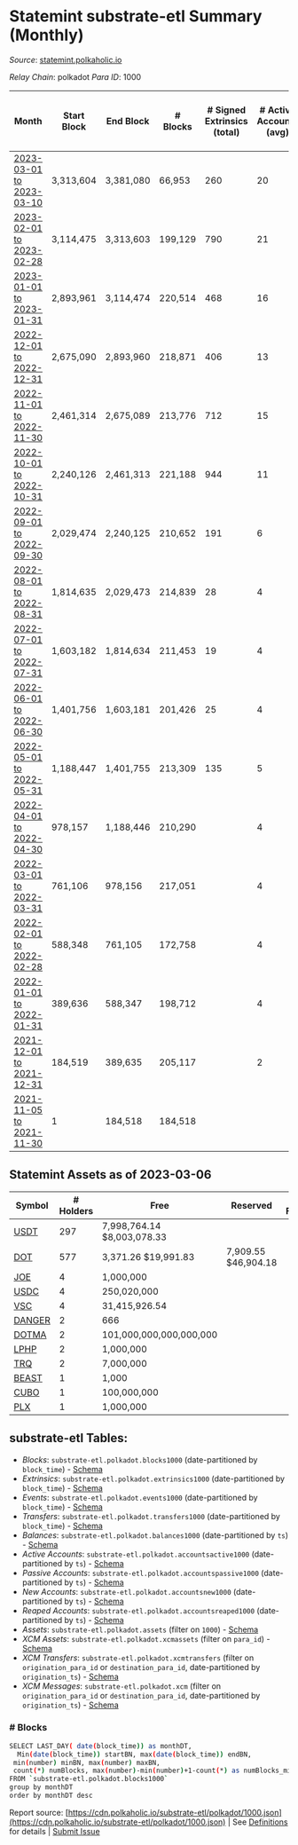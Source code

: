 # Statemint substrate-etl Summary (Monthly)

_Source_: [statemint.polkaholic.io](https://statemint.polkaholic.io)

*Relay Chain*: polkadot
*Para ID*: 1000



| Month | Start Block | End Block | # Blocks | # Signed Extrinsics (total) | # Active Accounts (avg) | # Addresses with Balances (max) | Issues |
| ----- | ----------- | --------- | -------- | --------------------------- | ----------------------- | ------------------------------- | ------ |
| [2023-03-01 to 2023-03-10](/polkadot/1000-statemint/2023-03-31.md) | 3,313,604 | 3,381,080 | 66,953 | 260 | 20 | 625 | - 524 (0.78%) |   
| [2023-02-01 to 2023-02-28](/polkadot/1000-statemint/2023-02-28.md) | 3,114,475 | 3,313,603 | 199,129 | 790 | 21 | 601 | -   |   
| [2023-01-01 to 2023-01-31](/polkadot/1000-statemint/2023-01-31.md) | 2,893,961 | 3,114,474 | 220,514 | 468 | 16 | 471 | -   |   
| [2022-12-01 to 2022-12-31](/polkadot/1000-statemint/2022-12-31.md) | 2,675,090 | 2,893,960 | 218,871 | 406 | 13 | 389 | -   |   
| [2022-11-01 to 2022-11-30](/polkadot/1000-statemint/2022-11-30.md) | 2,461,314 | 2,675,089 | 213,776 | 712 | 15 | 318 | -   |   
| [2022-10-01 to 2022-10-31](/polkadot/1000-statemint/2022-10-31.md) | 2,240,126 | 2,461,313 | 221,188 | 944 | 11 | 224 | -   |   
| [2022-09-01 to 2022-09-30](/polkadot/1000-statemint/2022-09-30.md) | 2,029,474 | 2,240,125 | 210,652 | 191 | 6 | 95 | -   |   
| [2022-08-01 to 2022-08-31](/polkadot/1000-statemint/2022-08-31.md) | 1,814,635 | 2,029,473 | 214,839 | 28 | 4 | 56 | -   |   
| [2022-07-01 to 2022-07-31](/polkadot/1000-statemint/2022-07-31.md) | 1,603,182 | 1,814,634 | 211,453 | 19 | 4 | 43 | -   |   
| [2022-06-01 to 2022-06-30](/polkadot/1000-statemint/2022-06-30.md) | 1,401,756 | 1,603,181 | 201,426 | 25 | 4 | 38 | -   |   
| [2022-05-01 to 2022-05-31](/polkadot/1000-statemint/2022-05-31.md) | 1,188,447 | 1,401,755 | 213,309 | 135 | 5 | 29 | -   |   
| [2022-04-01 to 2022-04-30](/polkadot/1000-statemint/2022-04-30.md) | 978,157 | 1,188,446 | 210,290 |  | 4 |  | -   |   
| [2022-03-01 to 2022-03-31](/polkadot/1000-statemint/2022-03-31.md) | 761,106 | 978,156 | 217,051 |  | 4 |  | -   |   
| [2022-02-01 to 2022-02-28](/polkadot/1000-statemint/2022-02-28.md) | 588,348 | 761,105 | 172,758 |  | 4 |  | -   |   
| [2022-01-01 to 2022-01-31](/polkadot/1000-statemint/2022-01-31.md) | 389,636 | 588,347 | 198,712 |  | 4 |  | -   |   
| [2021-12-01 to 2021-12-31](/polkadot/1000-statemint/2021-12-31.md) | 184,519 | 389,635 | 205,117 |  | 2 |  | -   |   
| [2021-11-05 to 2021-11-30](/polkadot/1000-statemint/2021-11-30.md) | 1 | 184,518 | 184,518 |  |  |  | -   |   

## Statemint Assets as of 2023-03-06



| Symbol | # Holders | Free | Reserved | Misc Frozen | Frozen | Price | AssetID | 
| ----- | --------- | ---- | -------- | ----------- | ------ | ----- | --- |
| [USDT](/polkadot/assets/USDT) | 297 | 7,998,764.14 $8,003,078.33 |   |    |   | $1.00 |   `{"Token":"1984"}` | 
| [DOT](/polkadot/assets/DOT) | 577 | 3,371.26 $19,991.83 | 7,909.55 $46,904.18 |    |   | $5.93 |   `{"Token":"DOT"}` | 
| [JOE](/polkadot/assets/JOE) | 4 | 1,000,000  |   |    |   |  |   `{"Token":"8"}` | 
| [USDC](/polkadot/assets/USDC) | 4 | 250,020,000  |   |    |   |  |   `{"Token":"1337"}` | 
| [VSC](/polkadot/assets/VSC) | 4 | 31,415,926.54  |   |    |   |  |   `{"Token":"868367"}` | 
| [DANGER](/polkadot/assets/DANGER) | 2 | 666  |   |    |   |  |   `{"Token":"666"}` | 
| [DOTMA](/polkadot/assets/DOTMA) | 2 | 101,000,000,000,000,000  |   |    |   |  |   `{"Token":"101"}` | 
| [LPHP](/polkadot/assets/LPHP) | 2 | 1,000,000  |   |    |   |  |   `{"Token":"6"}` | 
| [TRQ](/polkadot/assets/TRQ) | 2 | 7,000,000  |   |    |   |  |   `{"Token":"77"}` | 
| [BEAST](/polkadot/assets/BEAST) | 1 | 1,000  |   |    |   |  |   `{"Token":"10"}` | 
| [CUBO](/polkadot/assets/CUBO) | 1 | 100,000,000  |   |    |   |  |   `{"Token":"862812"}` | 
| [PLX](/polkadot/assets/PLX) | 1 | 1,000,000  |   |    |   |  |   `{"Token":"5"}` | 

## substrate-etl Tables:

* _Blocks_: `substrate-etl.polkadot.blocks1000` (date-partitioned by `block_time`) - [Schema](/schema/balances.json)
* _Extrinsics_: `substrate-etl.polkadot.extrinsics1000` (date-partitioned by `block_time`) - [Schema](/schema/extrinsics.json)
* _Events_: `substrate-etl.polkadot.events1000` (date-partitioned by `block_time`) - [Schema](/schema/events.json)
* _Transfers_: `substrate-etl.polkadot.transfers1000` (date-partitioned by `block_time`) - [Schema](/schema/transfers.json)
* _Balances_: `substrate-etl.polkadot.balances1000` (date-partitioned by `ts`) - [Schema](/schema/balances.json)
* _Active Accounts_: `substrate-etl.polkadot.accountsactive1000` (date-partitioned by `ts`) - [Schema](/schema/accountsactive.json)
* _Passive Accounts_: `substrate-etl.polkadot.accountspassive1000` (date-partitioned by `ts`) - [Schema](/schema/accountspassive.json)
* _New Accounts_: `substrate-etl.polkadot.accountsnew1000` (date-partitioned by `ts`) - [Schema](/schema/accountsnew.json)
* _Reaped Accounts_: `substrate-etl.polkadot.accountsreaped1000` (date-partitioned by `ts`) - [Schema](/schema/accountsreaped.json)
* _Assets_: `substrate-etl.polkadot.assets` (filter on `1000`) - [Schema](/schema/assets.json)
* _XCM Assets_: `substrate-etl.polkadot.xcmassets` (filter on `para_id`) - [Schema](/schema/xcmassets.json)
* _XCM Transfers_: `substrate-etl.polkadot.xcmtransfers` (filter on `origination_para_id` or `destination_para_id`, date-partitioned by `origination_ts`) - [Schema](/schema/xcmtransfers.json)
* _XCM Messages_: `substrate-etl.polkadot.xcm` (filter on `origination_para_id` or `destination_para_id`, date-partitioned by `origination_ts`) - [Schema](/schema/xcm.json)

### # Blocks
```bash
SELECT LAST_DAY( date(block_time)) as monthDT,
  Min(date(block_time)) startBN, max(date(block_time)) endBN, 
 min(number) minBN, max(number) maxBN, 
 count(*) numBlocks, max(number)-min(number)+1-count(*) as numBlocks_missing 
FROM `substrate-etl.polkadot.blocks1000` 
group by monthDT 
order by monthDT desc
```


Report source: [https://cdn.polkaholic.io/substrate-etl/polkadot/1000.json](https://cdn.polkaholic.io/substrate-etl/polkadot/1000.json) | See [Definitions](/DEFINITIONS.md) for details | [Submit Issue](https://github.com/colorfulnotion/substrate-etl/issues)
